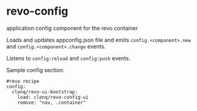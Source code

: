 # revo-config
application config component for the revo container

Loads and updates appconfig.json file and emits `config.<component>.new` and `config.<component>.change` events.

Listens to `config:reload` and `config:push` events.

Sample config section:

```
#revo recipe
config:
  clonq/revo-ui-bootstrap:
    load: clonq/revo-config-ui
    remove: "nav, .container"
```